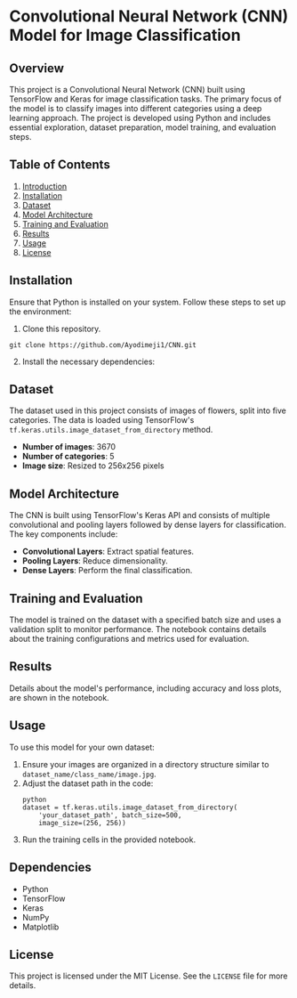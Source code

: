 
# Convolutional Neural Network (CNN) Model for Image Classification

## Overview
This project is a Convolutional Neural Network (CNN) built using TensorFlow and Keras for image classification tasks. The primary focus of the model is to classify images into different categories using a deep learning approach. The project is developed using Python and includes essential exploration, dataset preparation, model training, and evaluation steps.

## Table of Contents
1. [Introduction](#introduction)
2. [Installation](#installation)
3. [Dataset](#dataset)
4. [Model Architecture](#model-architecture)
5. [Training and Evaluation](#training-and-evaluation)
6. [Results](#results)
7. [Usage](#usage)
10. [License](#license)

## Installation
Ensure that Python is installed on your system. Follow these steps to set up the environment:
1. Clone this repository.
 ```
git clone https://github.com/Ayodimeji1/CNN.git
```
2. Install the necessary dependencies: 

## Dataset
The dataset used in this project consists of images of flowers, split into five categories. The data is loaded using TensorFlow's `tf.keras.utils.image_dataset_from_directory` method.

- **Number of images**: 3670
- **Number of categories**: 5
- **Image size**: Resized to 256x256 pixels

## Model Architecture
The CNN is built using TensorFlow's Keras API and consists of multiple convolutional and pooling layers followed by dense layers for classification. The key components include:

- **Convolutional Layers**: Extract spatial features.
- **Pooling Layers**: Reduce dimensionality.
- **Dense Layers**: Perform the final classification.

## Training and Evaluation
The model is trained on the dataset with a specified batch size and uses a validation split to monitor performance. The notebook contains details about the training configurations and metrics used for evaluation.

## Results
Details about the model's performance, including accuracy and loss plots, are shown in the notebook. 

## Usage
To use this model for your own dataset:
1. Ensure your images are organized in a directory structure similar to `dataset_name/class_name/image.jpg`.
2. Adjust the dataset path in the code:
   ```
   python
   dataset = tf.keras.utils.image_dataset_from_directory(
       'your_dataset_path', batch_size=500,
       image_size=(256, 256))
   ```
3. Run the training cells in the provided notebook.

## Dependencies
- Python
- TensorFlow
- Keras
- NumPy
- Matplotlib


## License
This project is licensed under the MIT License. See the `LICENSE` file for more details.
